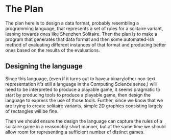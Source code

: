 # The Plan

The plan here is to design a data format, probably resembling a programming language, that represents a set of rules for a solitaire variant, leaning towards ones like Shenzhen Solitaire. Then the plan is to make a program that generates that data format and then some automated-ish method of evaluating different instances of that format and producing better ones based on the results of the evaluations.

## Designing the language

Since this language, (even if it turns out to have a binary/other non-text representation it's still a language in the Computing Science sense,) will need to be interpreted to produce a playable game, it seems pragmatic to start by producing tools to produce a playable game, then design the language to express the use of those tools. Further, since we know that we are trying to create solitaire variants, simple 2D graphics consisting largely of rectangles will be fine.

Then we should ensure the design the language can capture the rules of a solitaire game in a reasonably short manner, but at the same time we should allow room for representing a sufficient number of distinct games.


